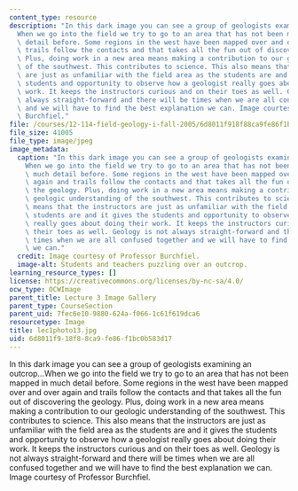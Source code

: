 ```yaml
---
content_type: resource
description: "In this dark image you can see a group of geologists examining an outcrop\u2026\
  When we go into the field we try to go to an area that has not been mapped in much\
  \ detail before. Some regions in the west have been mapped over and over again and\
  \ trails follow the contacts and that takes all the fun out of discovering the geology.\
  \ Plus, doing work in a new area means making a contribution to our geologic understanding\
  \ of the southwest. This contributes to science. This also means that the instructors\
  \ are just as unfamiliar with the field area as the students are and it gives the\
  \ students and opportunity to observe how a geologist really goes about doing their\
  \ work. It keeps the instructors curious and on their toes as well. Geology is not\
  \ always straight-forward and there will be times when we are all confused together\
  \ and we will have to find the best explanation we can. Image courtesy of Professor\
  \ Burchfiel."
file: /courses/12-114-field-geology-i-fall-2005/6d8011f918f88ca9fe86f1bc0b583d17_lec1photo13.jpg
file_size: 41005
file_type: image/jpeg
image_metadata:
  caption: "In this dark image you can see a group of geologists examining an outcrop\u2026\
    When we go into the field we try to go to an area that has not been mapped in\
    \ much detail before. Some regions in the west have been mapped over and over\
    \ again and trails follow the contacts and that takes all the fun out of discovering\
    \ the geology. Plus, doing work in a new area means making a contribution to our\
    \ geologic understanding of the southwest. This contributes to science. This also\
    \ means that the instructors are just as unfamiliar with the field area as the\
    \ students are and it gives the students and opportunity to observe how a geologist\
    \ really goes about doing their work. It keeps the instructors curious and on\
    \ their toes as well. Geology is not always straight-forward and there will be\
    \ times when we are all confused together and we will have to find the best explanation\
    \ we can."
  credit: Image courtesy of Professor Burchfiel.
  image-alt: Students and teachers puzzling over an outcrop.
learning_resource_types: []
license: https://creativecommons.org/licenses/by-nc-sa/4.0/
ocw_type: OCWImage
parent_title: Lecture 3 Image Gallery
parent_type: CourseSection
parent_uid: 7fec6e10-9880-624a-f066-1c61f619dca6
resourcetype: Image
title: lec1photo13.jpg
uid: 6d8011f9-18f8-8ca9-fe86-f1bc0b583d17
---
```

In this dark image you can see a group of geologists examining an outcrop…When we go into the field we try to go to an area that has not been mapped in much detail before. Some regions in the west have been mapped over and over again and trails follow the contacts and that takes all the fun out of discovering the geology. Plus, doing work in a new area means making a contribution to our geologic understanding of the southwest. This contributes to science. This also means that the instructors are just as unfamiliar with the field area as the students are and it gives the students and opportunity to observe how a geologist really goes about doing their work. It keeps the instructors curious and on their toes as well. Geology is not always straight-forward and there will be times when we are all confused together and we will have to find the best explanation we can. Image courtesy of Professor Burchfiel.